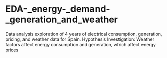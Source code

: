 # EDA-_energy-_demand-_generation_and_weather
Data analysis exploration of 4 years of electrical consumption, generation, pricing, and weather data for Spain.  Hypothesis Investigation: Weather factors affect energy consumption and generation, which affect energy prices
